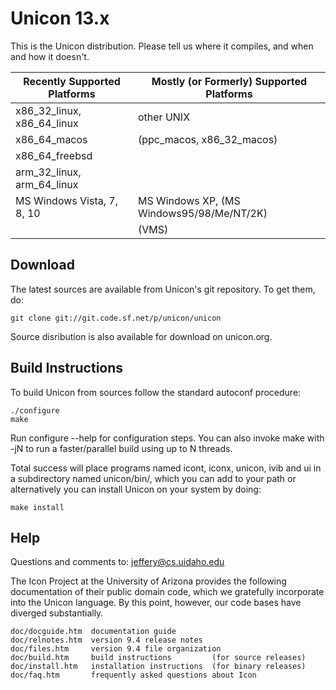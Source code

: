Unicon 13.x
===========

This is the Unicon distribution.  Please tell us
where it compiles, and when and how it doesn't.


| Recently Supported Platforms  |  Mostly (or Formerly) Supported Platforms  |
| ----------------------------- | ------------------------------------------ |
| x86_32_linux, x86_64_linux    |  other UNIX                                |
| x86_64_macos                  |  (ppc_macos, x86_32_macos)                 |
| x86_64_freebsd                |                                            |
| arm_32_linux, arm_64_linux    |                                            |
| MS Windows Vista, 7, 8, 10    |  MS Windows XP, (MS Windows95/98/Me/NT/2K) |
|                               |  (VMS)                                     |


Download
--------

The latest sources are available from Unicon's git repository. To get them, do:

```
git clone git://git.code.sf.net/p/unicon/unicon
```
Source disribution is also available for download on unicon.org.

Build Instructions
-----------------

To build Unicon from sources follow the standard autoconf procedure:

```
./configure
make

```
Run configure --help for configuration steps. You can also invoke
make with -jN to run a faster/parallel build using up to N threads.

Total success will place programs named icont, iconx, unicon, ivib and ui
in a subdirectory named unicon/bin/, which you can add to your path or alternatively
you can install Unicon on your system by doing:

```
make install
```

Help
----

Questions and comments to: jeffery@cs.uidaho.edu

The Icon Project at the University of Arizona provides the following
documentation of their public domain code, which we gratefully incorporate
into the Unicon language. By this point, however, our code bases have
diverged substantially.

    doc/docguide.htm  documentation guide
    doc/relnotes.htm  version 9.4 release notes
    doc/files.htm     version 9.4 file organization
    doc/build.htm     build instructions         (for source releases)
    doc/install.htm   installation instructions  (for binary releases)
    doc/faq.htm       frequently asked questions about Icon
